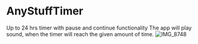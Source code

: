 # AnyStuffTimer
Up to 24 hrs timer with pause and continue functionality
The app will play sound, when the timer will reach the given amount of time.
![IMG_8748](https://user-images.githubusercontent.com/82824022/209804810-71e7c481-46d4-4771-b0e4-ecbb5cc07085.PNG)
